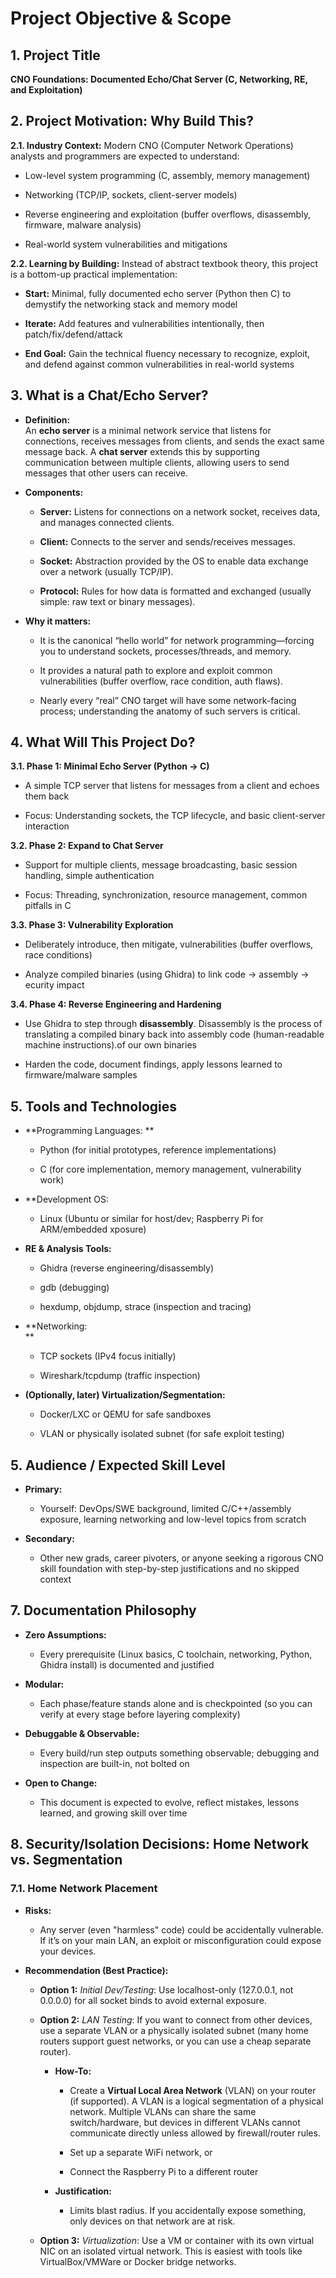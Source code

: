 # **Project Objective & Scope**

## **1. Project Title**

**CNO Foundations: Documented Echo/Chat Server (C, Networking, RE, and
Exploitation)**

## **2. Project Motivation: Why Build This?**

**2.1. Industry Context:** 
Modern CNO (Computer Network Operations) analysts and programmers are
expected to understand:

- Low-level system programming (C, assembly, memory management)

- Networking (TCP/IP, sockets, client-server models)

- Reverse engineering and exploitation (buffer overflows, disassembly,
  firmware, malware analysis)

- Real-world system vulnerabilities and mitigations

**2.2. Learning by Building:** 
Instead of abstract textbook theory, this project is a bottom-up
practical implementation:

- **Start:** Minimal, fully documented echo server (Python then C) to
  demystify the networking stack and memory model

- **Iterate:** Add features and vulnerabilities intentionally, then
  patch/fix/defend/attack

- **End Goal:** Gain the technical fluency necessary to recognize,
  exploit, and defend against common vulnerabilities in real-world
  systems

## **3. What is a Chat/Echo Server?**

- **Definition:**   
  An **echo server** is a minimal network service that listens for
  connections, receives messages from clients, and sends the exact
  same message back. A **chat server** extends this by supporting
  communication between multiple clients, allowing users to send
  messages that other users can receive.

- **Components:**  

  - **Server:** Listens for connections on a network socket, receives
    data, and manages connected clients.

  - **Client:** Connects to the server and sends/receives messages.

  - **Socket:** Abstraction provided by the OS to enable data exchange
    over a network (usually TCP/IP).

  - **Protocol:** Rules for how data is formatted and exchanged (usually simple: raw text or binary messages).

- **Why it matters:**  

  - It is the canonical “hello world” for network programming—forcing
    you to understand sockets, processes/threads, and memory.

  - It provides a natural path to explore and exploit common
    vulnerabilities (buffer overflow, race condition, auth flaws).

  - Nearly every “real” CNO target will have some network-facing
    process; understanding the anatomy of such servers is critical.

## **4. What Will This Project Do?**

**3.1. Phase 1: Minimal Echo Server (Python → C)**

- A simple TCP server that listens for messages from a client and echoes them back

- Focus: Understanding sockets, the TCP lifecycle, and basic client-server interaction

**3.2. Phase 2: Expand to Chat Server**

- Support for multiple clients, message broadcasting, basic session handling, simple authentication

- Focus: Threading, synchronization, resource management, common pitfalls in C

**3.3. Phase 3: Vulnerability Exploration**

- Deliberately introduce, then mitigate, vulnerabilities (buffer overflows, race conditions)

- Analyze compiled binaries (using Ghidra) to link code → assembly → ecurity impact

**3.4. Phase 4: Reverse Engineering and Hardening**

- Use Ghidra to step through **disassembly**. Disassembly is the process of translating a compiled binary back into assembly code (human-readable machine instructions).of our own binaries

- Harden the code, document findings, apply lessons learned to firmware/malware samples

## **5. Tools and Technologies**

- **Programming Languages: **

  - Python (for initial prototypes, reference implementations)

  - C (for core implementation, memory management, vulnerability work)

- **Development OS:  

  - Linux (Ubuntu or similar for host/dev; Raspberry Pi for ARM/embedded xposure)

- **RE & Analysis Tools:**

  - Ghidra (reverse engineering/disassembly)

  - gdb (debugging)

  - hexdump, objdump, strace (inspection and tracing)

- **Networking:  
  **

  - TCP sockets (IPv4 focus initially)

  - Wireshark/tcpdump (traffic inspection)

- **(Optionally, later) Virtualization/Segmentation:**

  - Docker/LXC or QEMU for safe sandboxes

  - VLAN or physically isolated subnet (for safe exploit testing)

## **5. Audience / Expected Skill Level**

- **Primary:**

  - Yourself: DevOps/SWE background, limited C/C++/assembly exposure,
    learning networking and low-level topics from scratch

- **Secondary:**

  - Other new grads, career pivoters, or anyone seeking a rigorous CNO
    skill foundation with step-by-step justifications and no skipped
    context

## **7. Documentation Philosophy**

- **Zero Assumptions:**

  - Every prerequisite (Linux basics, C toolchain, networking, Python,
    Ghidra install) is documented and justified

- **Modular:**

  - Each phase/feature stands alone and is checkpointed (so you can
    verify at every stage before layering complexity)

- **Debuggable & Observable:**

  - Every build/run step outputs something observable; debugging and
    inspection are built-in, not bolted on

- **Open to Change:**

  - This document is expected to evolve, reflect mistakes, lessons
    learned, and growing skill over time

## **8. Security/Isolation Decisions: Home Network vs. Segmentation**

### **7.1. Home Network Placement**

- **Risks:**

  - Any server (even "harmless" code) could be accidentally vulnerable.
    If it’s on your main LAN, an exploit or misconfiguration could
    expose your devices.

- **Recommendation (Best Practice):**

  - **Option 1:** *Initial Dev/Testing*: Use localhost-only (127.0.0.1,
    not 0.0.0.0) for all socket binds to avoid external exposure.

  - **Option 2:** *LAN Testing*: If you want to connect from other devices, use a separate VLAN or a physically isolated subnet (many
    home routers support guest networks, or you can use a cheap
    separate router).

    - **How-To:**  

      - Create a **Virtual Local Area Network** (VLAN) on your router
        (if supported). A VLAN is a logical segmentation of a physical
        network. Multiple VLANs can share the same switch/hardware,
        but devices in different VLANs cannot communicate directly
        unless allowed by firewall/router rules.

      - Set up a separate WiFi network, or

      - Connect the Raspberry Pi to a different router

    - **Justification:**

      - Limits blast radius. If you accidentally expose something, only
        devices on that network are at risk.

  - **Option 3:** *Virtualization*: Use a VM or container with its own
    virtual NIC on an isolated virtual network. This is easiest with
    tools like VirtualBox/VMWare or Docker bridge networks.
